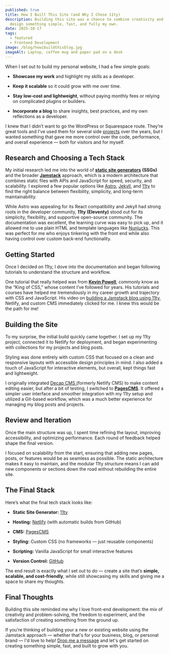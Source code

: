 ```yaml
---
published: true
title: How I Built This Site (and Why I Chose 11ty)
description: Building this site was a chance to combine creativity and code — to
  design something simple, fast, and fully my own.
date: 2025-10-17
tags:
  - featured
  - Frontend Development
image: /blog/howibuildthisblog.jpg
imageAlt: Laptop, coffee mug and paper pad on a desk
---
```

When I set out to build my personal website, I had a few simple goals:

*   **Showcase my work** and highlight my skills as a developer.
    
*   **Keep it scalable** so it could grow with me over time.
    
*   **Stay low-cost and lightweight**, without paying monthly fees or relying on complicated plugins or builders.
    
*   **Incorporate a blog** to share insights, best practices, and my own reflections as a developer.
    

I knew that I didn’t want to go the WordPress or Squarespace route. They’re great tools and I've used them for several side [projects](/projects) over the years, but I wanted something that gave me more control over the code, performance, and overall experience — both for visitors and for myself.

## Research and Choosing a Tech Stack

My initial research led me into the world of [**static site generators**](https://jamstack.org/generators/) **(SSGs)** and the broader [**Jamstack**](https://jamstack.org/) approach, which is a modern architecture that combines static files with APIs and JavaScript for speed, security, and scalability. I explored a few popular options like [Astro](https://astro.build/), [Jekyll](https://jekyllrb.com/), and [11ty](https://www.11ty.dev/) to find the right balance between flexibility, simplicity, and long-term maintainability.

While Astro was appealing for its React compatibility and Jekyll had strong roots in the developer community, **11ty (Eleventy)** stood out for its simplicity, flexibility, and supportive open-source community. The documentation was excellent, the learning curve was easy to pick up, and it allowed me to use plain HTML and template languages like [Nunjucks](https://mozilla.github.io/nunjucks/). This was perfect for me who enjoys tinkering with the front end while also having control over custom back-end functionality.

## Getting Started

Once I decided on 11ty, I dove into the documentation and began following tutorials to understand the structure and workflow.

One tutorial that really helped was from [**Kevin Powell**,](https://www.kevinpowell.co/) commonly know as the “King of CSS,” whose content I’ve followed for years. His tutorials and courses have helped me tremendously in my career growth and trajectory with CSS and JavaScript. His video on [building a Jamstack blog using 11ty](https://www.youtube.com/watch?v=4wD00RT6d-g&t=3133s&pp=ygUVa2V2aW4gcG93ZWxsIGphbXN0YWNr), Netlify, and custom CMS immediately clicked for me. I knew this would be the path for me!

## Building the Site

To my surprise, the initial build quickly came together. I set up my 11ty project, connected it to Netlify for deployment, and began experimenting with collections for my projects and blog posts.

Styling was done entirely with custom CSS that focused on a clean and responsive layouts with accessible design principles in mind. I also added a touch of JavaScript for interactive elements, but overall, kept things fast and lightweight.

I originally integrated [Decap CMS (](https://decapcms.org/)formerly Netlify CMS) to make content editing easier, but after a bit of testing, I switched to [**PagesCMS**](https://pagescms.org/). It offered a simpler user interface and smoother integration with my 11ty setup and utilized a Git-based workflow, which was a much better experience for managing my blog posts and projects.

## Review and Iteration

Once the main structure was up, I spent time refining the layout, improving accessibility, and optimizing performance. Each round of feedback helped shape the final version.

I focused on scalability from the start, ensuring that adding new pages, posts, or features would be as seamless as possible. The static architecture makes it easy to maintain, and the modular 11ty structure means I can add new components or sections down the road without rebuilding the entire site.

## The Final Stack

Here’s what the final tech stack looks like:

*   **Static Site Generator:** [11ty](https://www.11ty.dev/)
    
*   **Hosting:** [Netlify](https://www.netlify.com/) (with automatic builds from GitHub)
    
*   **CMS:** [PagesCMS](https://pagescms.org/)
    
*   **Styling:** Custom CSS (no frameworks — just reusable components)
    
*   **Scripting:** Vanilla JavaScript for small interactive features
    
*   **Version Control:** [GitHub](https://github.com/)
    

The end result is exactly what I set out to do — create a site that’s **simple, scalable, and cost-friendly**, while still showcasing my skills and giving me a space to share my thoughts.

## Final Thoughts

Building this site reminded me why I love front-end development: the mix of creativity and problem-solving, the freedom to experiment, and the satisfaction of creating something from the ground up.

If you’re thinking of building your a new or existing website using the Jamstack approach — whether that's for your business, blog, or personal brand — I'd love to help! [Drop me a message](/contact) and let's get started on creating something simple, fast, and built to grow with you.